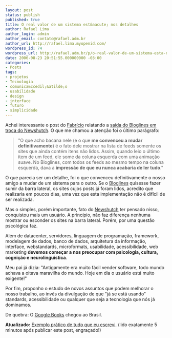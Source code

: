 ```yaml
---
layout: post
status: publish
published: true
title: O real valor de um sistema est&aacute; nos detalhes
author: Rafael Lima
author_login: admin
author_email: contato@rafael.adm.br
author_url: http://rafael.lima.myopenid.com/
wordpress_id: 74
wordpress_url: http://rafael.adm.br/p/o-real-valor-de-um-sistema-esta-nos-detalhes/
date: 2006-08-23 20:51:55.000000000 -03:00
categories:
- Posts
tags:
- projetos
- Tecnologia
- comunica&ccedil;&atilde;o
- usabilidade
- design
- interface
- futuro
- simplicidade
---
```

Achei interessante o post do <a href="http://zeroseis.com.br/">Fabr&iacute;cio</a> relatando a <a href="http://zeroseis.com.br/blog/tchau-bloglines-ola-newshutch">sa&iacute;da do Bloglines em troca do Newshutch</a>. O que me chamou a aten&ccedil;&atilde;o foi o &uacute;ltimo par&aacute;grafo:

<blockquote>"O que acho bacana nele (e o que <strong>me convenceu a mudar definitivamente</strong>) &eacute; o fato dele mostrar na lista de feeds somente os sites que ainda cont&eacute;m itens n&atilde;o lidos. Assim, quando leio o &uacute;ltimo item de um feed, ele some da coluna esquerda com uma anima&ccedil;&atilde;o suave. No Bloglines, com todos os feeds ao mesmo tempo na coluna esquerda, dava a <strong>impress&atilde;o de que eu nunca acabaria de ler tudo</strong>."</blockquote>

O que parecia ser um detalhe, foi o que convenceu definitivamente o nosso amigo a mudar de um sistema para o outro. Se o <a href="http://bloglines.com/">Bloglines</a> quisesse fazer sumir da barra lateral, os sites cujos posts j&aacute; foram lidos, acredito que realizaria em poucos dias, uma vez que esta implementa&ccedil;&atilde;o n&atilde;o &eacute; dif&iacute;cil de ser realizada.

Mas o simples, por&eacute;m importante, fato do <a href="http://newshutch.com/">Newshutch</a> ter pensado nisso, conquistou mais um usu&aacute;rio. A princ&iacute;pio, n&atilde;o faz diferen&ccedil;a nenhuma mostrar ou esconder os sites na barra lateral. Por&eacute;m, por uma quest&atilde;o pscol&oacute;gica faz.

Al&eacute;m de datacenter, servidores, linguagem de programa&ccedil;&atilde;o, framework, modelagem de dados, banco de dados, arquitetura da informa&ccedil;&atilde;o, interface, webstandards, microformats, usabilidade, acessibilidade, web marketing <strong>devemos come&ccedil;ar a nos preocupar com psicologia, cultura, cogni&ccedil;&atilde;o e neurolingu&iacute;stica</strong>.

Meu pai j&aacute; dizia:
"Antigamente era muito f&aacute;cil vender software, todo mundo achava a oitava maravilha do mundo. Hoje em dia o usu&aacute;rio est&aacute; muito exigente!"

Por fim, proponho o estudo de novos assuntos que podem melhorar o nosso trabalho, ao inv&eacute;s da divulga&ccedil;&atilde;o de que "j&aacute; se est&aacute; usando" standards, acessibilidade ou qualquer que seja a tecnologia que n&oacute;s j&aacute; dominamos.

De quebra: O <a href="http://books.google.com.br">Google Books</a> chegou ao Brasil.

<strong>Atualizado:</strong> <a href="http://37signals.com/svn/archives2/the_long_road_to_simple_creating_debating_and_iterating_add_an_event.php">Exemplo pr&aacute;tico de tudo que eu escrevi</a>. (lido exatamente 5 minutos ap&oacute;s publicar este post, engra&ccedil;ado!)
